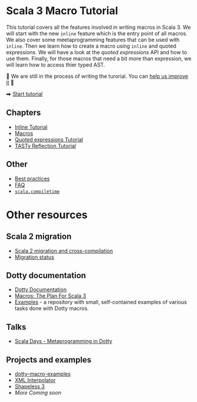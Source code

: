 # Scala 3 Macro Tutorial

This tutorial covers all the features involved in writing macros in Scala 3.
We will start with the new `inline` feature which is the entry point of all macros.
We also cover some meetaprogramming features that can be used with `inline`.
Then we learn how to create a macro using `inline` and quoted expressions.
We will have a look at the _quoted expressions_ API and how to use them.
Finally, for those macros that need a bit more than expression, we will learn how to access thier typed AST.

🚧 We are still in the process of writing the turorial. You can [help us improve it](/CONTRIBUTING.md) 🚧

⮕ [Start tutorial][inline]

## Chapters
 * [Inline Tutorial][inline]
 * [Macros][macros]
 * [Quoted expressions Tutorial][quotes]
 * [TASTy Reflection Tutorial][tasty]
 
## Other
 * [Best practices][best-practices]
 * [FAQ][faq]
 * [`scala.compiletime`][compiletime]

# Other resources

## Scala 2 migration
 * [Scala 2 migration and cross-compilation][migration]
 * [Migration status][migration-status]

## Dotty documentation
- [Dotty Documentation](https://dotty.epfl.ch/docs/reference/metaprogramming/toc.html)
- [Macros: The Plan For Scala 3](https://www.scala-lang.org/blog/2018/04/30/in-a-nutshell.html)
- [Examples](https://github.com/lampepfl/dotty-macro-examples) - a repository with small, self-contained examples of various tasks done with Dotty macros.

## Talks
* [Scala Days - Metaprogramming in Dotty](https://www.youtube.com/watch?v=ZfDS_gJyPTc)

## Projects and examples
* [dotty-macro-examples](https://github.com/lampepfl/dotty-macro-examples)
* [XML Interpolator](https://github.com/dotty-staging/xml-interpolator/tree/master)
* [Shapeless 3](https://github.com/dotty-staging/shapeless/tree/shapeless-3)
* *More Coming soon*


 
[best-practices]: /docs/best-practices.md
[compiletime]: /docs/compiletime.md
[migration]: https://github.com/scalacenter/scala-3-migration-guide/blob/master/docs/macros.md#how-to
[faq]: /docs/faq.md
[inline]: /docs/inline.md
[macros]: /docs/macros.md
[migration-status]: https://github.com/scalacenter/scala-3-migration-guide/blob/master/docs/macros.md#migration-status
[quotes]: /docs/quotes.md
[references]: /docs/references.md
[tasty]: /docs/tasty-reflection.md
